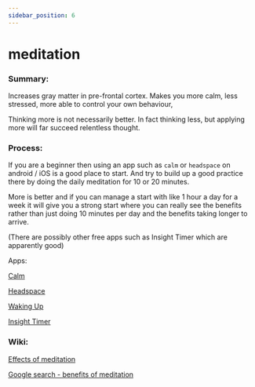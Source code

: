 ```yaml
---
sidebar_position: 6
---
```


# meditation

### Summary: 
Increases gray matter in pre-frontal cortex. Makes you more calm, less stressed,
more able to control your own behaviour, 

Thinking more is not necessarily better. In fact thinking less, but applying more 
will far succeed relentless thought.



### Process:

If you are a beginner then using an app such as `calm` or `headspace` on android / iOS 
is a good place to start. And try to build up a good practice there by doing the daily meditation for 10 or 20 minutes.

More is better and if you can manage a start with like 1 hour a day for a week it will give you a 
strong start where you can really see the benefits rather than just doing 10 minutes per day and the benefits taking longer
to arrive.

(There are possibly other free apps such as Insight Timer which are apparently good)


Apps:

[Calm](https://www.calm.com/)

[Headspace](https://www.headspace.com/)

[Waking Up](https://www.wakingup.com/)

[Insight Timer](https://insighttimer.com/en-gb)



### Wiki:

[Effects of meditation](https://en.wikipedia.org/wiki/Effects_of_meditation)

[Google search - benefits of meditation](https://www.google.com/search?q=benefits+of+meditation)




